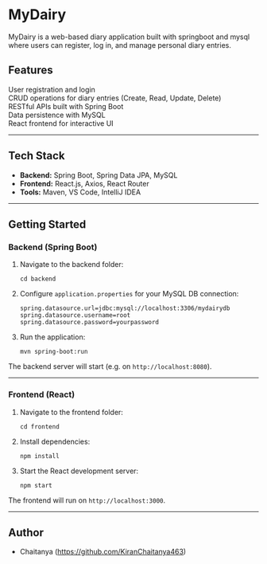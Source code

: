 # MyDairy

MyDairy is a web-based diary application built with springboot and mysql where users can register, log in, and manage personal diary entries.

## Features

User registration and login  
CRUD operations for diary entries (Create, Read, Update, Delete)  
RESTful APIs built with Spring Boot  
Data persistence with MySQL  
React frontend for interactive UI  


---

## Tech Stack

- **Backend:** Spring Boot, Spring Data JPA, MySQL
- **Frontend:** React.js, Axios, React Router
- **Tools:** Maven, VS Code, IntelliJ IDEA

---

## Getting Started

### Backend (Spring Boot)

1. Navigate to the backend folder:
    ```
    cd backend
    ```
2. Configure `application.properties` for your MySQL DB connection:
    ```properties
    spring.datasource.url=jdbc:mysql://localhost:3306/mydairydb
    spring.datasource.username=root
    spring.datasource.password=yourpassword
    ```
3. Run the application:
    ```
    mvn spring-boot:run
    ```
The backend server will start (e.g. on `http://localhost:8080`).

---

### Frontend (React)

1. Navigate to the frontend folder:
    ```
    cd frontend
    ```
2. Install dependencies:
    ```
    npm install
    ```
3. Start the React development server:
    ```
    npm start
    ```
The frontend will run on `http://localhost:3000`.



---

## Author

- Chaitanya (https://github.com/KiranChaitanya463)

